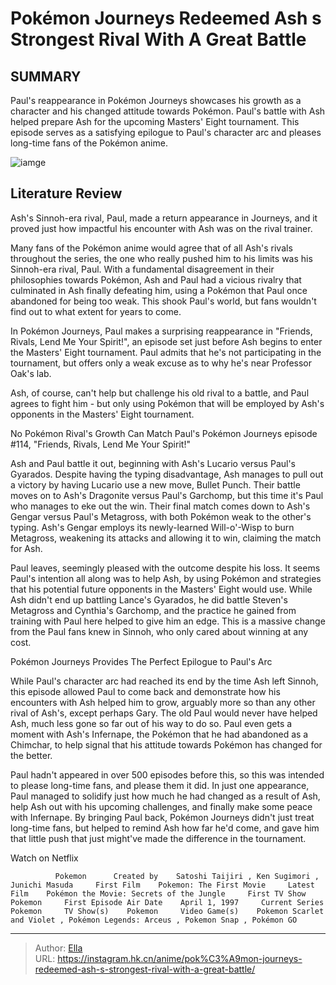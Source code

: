 # Pokémon Journeys Redeemed Ash s Strongest Rival With A Great Battle


## SUMMARY 



  Paul&#39;s reappearance in Pokémon Journeys showcases his growth as a character and his changed attitude towards Pokémon.   Paul&#39;s battle with Ash helped prepare Ash for the upcoming Masters&#39; Eight tournament.   This episode serves as a satisfying epilogue to Paul&#39;s character arc and pleases long-time fans of the Pokémon anime.  

![iamge](https://static1.srcdn.com/wordpress/wp-content/uploads/2024/01/pokemon-paul-ash-wyndom.jpg)

## Literature Review

Ash&#39;s Sinnoh-era rival, Paul, made a return appearance in Journeys, and it proved just how impactful his encounter with Ash was on the rival trainer.




Many fans of the Pokémon anime would agree that of all Ash&#39;s rivals throughout the series, the one who really pushed him to his limits was his Sinnoh-era rival, Paul. With a fundamental disagreement in their philosophies towards Pokémon, Ash and Paul had a vicious rivalry that culminated in Ash finally defeating him, using a Pokémon that Paul once abandoned for being too weak. This shook Paul&#39;s world, but fans wouldn&#39;t find out to what extent for years to come.




In Pokémon Journeys, Paul makes a surprising reappearance in &#34;Friends, Rivals, Lend Me Your Spirit!&#34;, an episode set just before Ash begins to enter the Masters&#39; Eight tournament. Paul admits that he&#39;s not participating in the tournament, but offers only a weak excuse as to why he&#39;s near Professor Oak&#39;s lab.

          

Ash, of course, can&#39;t help but challenge his old rival to a battle, and Paul agrees to fight him - but only using Pokémon that will be employed by Ash&#39;s opponents in the Masters&#39; Eight tournament.


 No Pokémon Rival&#39;s Growth Can Match Paul&#39;s 
Pokémon Journeys episode #114, &#34;Friends, Rivals, Lend Me Your Spirit!&#34;
          




Ash and Paul battle it out, beginning with Ash&#39;s Lucario versus Paul&#39;s Gyarados. Despite having the typing disadvantage, Ash manages to pull out a victory by having Lucario use a new move, Bullet Punch. Their battle moves on to Ash&#39;s Dragonite versus Paul&#39;s Garchomp, but this time it&#39;s Paul who manages to eke out the win. Their final match comes down to Ash&#39;s Gengar versus Paul&#39;s Metagross, with both Pokémon weak to the other&#39;s typing. Ash&#39;s Gengar employs its newly-learned Will-o&#39;-Wisp to burn Metagross, weakening its attacks and allowing it to win, claiming the match for Ash.

Paul leaves, seemingly pleased with the outcome despite his loss. It seems Paul&#39;s intention all along was to help Ash, by using Pokémon and strategies that his potential future opponents in the Masters&#39; Eight would use. While Ash didn&#39;t end up battling Lance&#39;s Gyarados, he did battle Steven&#39;s Metagross and Cynthia&#39;s Garchomp, and the practice he gained from training with Paul here helped to give him an edge. This is a massive change from the Paul fans knew in Sinnoh, who only cared about winning at any cost.






 Pokémon Journeys Provides The Perfect Epilogue to Paul&#39;s Arc 
          

While Paul&#39;s character arc had reached its end by the time Ash left Sinnoh, this episode allowed Paul to come back and demonstrate how his encounters with Ash helped him to grow, arguably more so than any other rival of Ash&#39;s, except perhaps Gary. The old Paul would never have helped Ash, much less gone so far out of his way to do so. Paul even gets a moment with Ash&#39;s Infernape, the Pokémon that he had abandoned as a Chimchar, to help signal that his attitude towards Pokémon has changed for the better.

Paul hadn&#39;t appeared in over 500 episodes before this, so this was intended to please long-time fans, and please them it did. In just one appearance, Paul managed to solidify just how much he had changed as a result of Ash, help Ash out with his upcoming challenges, and finally make some peace with Infernape. By bringing Paul back, Pokémon Journeys didn&#39;t just treat long-time fans, but helped to remind Ash how far he&#39;d come, and gave him that little push that just might&#39;ve made the difference in the tournament.




Watch on Netflix

              Pokemon      Created by    Satoshi Taijiri , Ken Sugimori , Junichi Masuda     First Film    Pokemon: The First Movie     Latest Film    Pokémon the Movie: Secrets of the Jungle     First TV Show    Pokemon     First Episode Air Date    April 1, 1997     Current Series    Pokemon     TV Show(s)    Pokemon     Video Game(s)    Pokemon Scarlet and Violet , Pokémon Legends: Arceus , Pokemon Snap , Pokémon GO      


---

> Author: [Ella](https://instagram.hk.cn/)  
> URL: https://instagram.hk.cn/anime/pok%C3%A9mon-journeys-redeemed-ash-s-strongest-rival-with-a-great-battle/  


